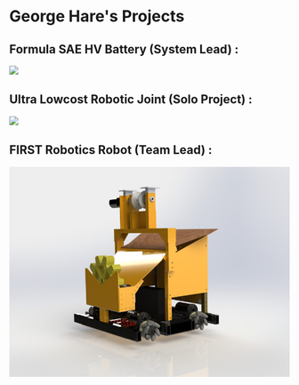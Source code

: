 # George Hare's Projects
## Formula SAE HV Battery (System Lead) :

![](fullacu.png) 

## Ultra Lowcost Robotic Joint (Solo Project) :

![](fullacu.png) 

## FIRST Robotics Robot (Team Lead) :

![](large.JPG) 
